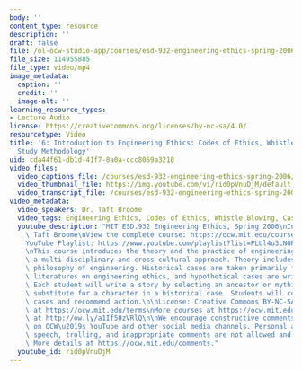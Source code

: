 ```yaml
---
body: ''
content_type: resource
description: ''
draft: false
file: /ol-ocw-studio-app/courses/esd-932-engineering-ethics-spring-2006/mitesd_932s06_lec06_360p_16_9.mp4
file_size: 114955885
file_type: video/mp4
image_metadata:
  caption: ''
  credit: ''
  image-alt: ''
learning_resource_types:
- Lecture Audio
license: https://creativecommons.org/licenses/by-nc-sa/4.0/
resourcetype: Video
title: '6: Introduction to Engineering Ethics: Codes of Ethics, Whistle Blowing, Case
  Study Methodology'
uid: cda44f61-db1d-41f7-8a0a-ccc8059a3210
video_files:
  video_captions_file: /courses/esd-932-engineering-ethics-spring-2006/1Ne47vgv7d-br7_07pXUisa1gr4SgGA1V_transcript.webvtt
  video_thumbnail_file: https://img.youtube.com/vi/rid0pVnuDjM/default.jpg
  video_transcript_file: /courses/esd-932-engineering-ethics-spring-2006/1Ne47vgv7d-br7_07pXUisa1gr4SgGA1V_transcript.pdf
video_metadata:
  video_speakers: Dr. Taft Broome
  video_tags: Engineering Ethics, Codes of Ethics, Whistle Blowing, Case Study Methodology
  youtube_description: "MIT ESD.932 Engineering Ethics, Spring 2006\nInstructor: Dr.\
    \ Taft Broome\nView the complete course: https://ocw.mit.edu/courses/esd-932-engineering-ethics-spring-2006/\n\
    YouTube Playlist: https://www.youtube.com/playlist?list=PLUl4u3cNGP61YF5HCMnGUwJ8D-PNNs3OR\n\
    \nThis course introduces the theory and the practice of engineering ethics using\
    \ a multi-disciplinary and cross-cultural approach. Theory includes ethics and\
    \ philosophy of engineering. Historical cases are taken primarily from the scholarly\
    \ literatures on engineering ethics, and hypothetical cases are written by students.\
    \ Each student will write a story by selecting an ancestor or mythic hero as a\
    \ substitute for a character in a historical case. Students will compare these\
    \ cases and recommend action.\n\nLicense: Creative Commons BY-NC-SA\nMore information\
    \ at https://ocw.mit.edu/terms\nMore courses at https://ocw.mit.edu\nSupport OCW\
    \ at http://ow.ly/a1If50zVRlQ\n\nWe encourage constructive comments and discussion\
    \ on OCW\u2019s YouTube and other social media channels. Personal attacks, hate\
    \ speech, trolling, and inappropriate comments are not allowed and may be removed.\
    \ More details at https://ocw.mit.edu/comments."
  youtube_id: rid0pVnuDjM
---
```

